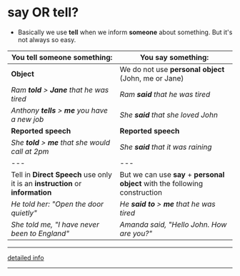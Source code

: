 # say OR tell?

* Basically we use **tell** when we inform **someone** about something. But it's not always so easy.

| **You tell someone something:** | **You say something:** |
| --- | --- |
| **Object** | We do not use **personal object** (John, me or Jane) |
| *Ram **told** > **Jane** that he was tired* | *Ram **said** that he was tired* |
| *Anthony **tells** > **me** you have a new job* | *She **said** that she loved John* |
| **Reported speech** | **Reported speech** |
| *She **told** > **me** that she would call at 2pm* | *She **said** that it was raining* |
| --- | --- |
| Tell in **Direct Speech** use only it is an **instruction** or **information** | But we can use **say** + **personal object** with the following construction |
| *He told her: "Open the door quietly"* | *He **said to** > **me** that he was tired* |
| *She told me, "I have never been to England"* | *Amanda said, "Hello John. How are you?"* |

---
[detailed info](https://www.englishclub.com/vocabulary/cw-say-tell.htm)

---

